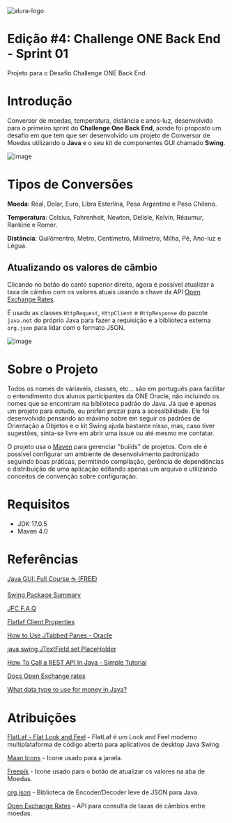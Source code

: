 ![alura-logo](https://user-images.githubusercontent.com/107167711/226222830-db2f671b-3e9f-4bd5-bb1e-f339a85abe3a.png)
# Edição #4: Challenge ONE Back End - Sprint 01
Projeto para o Desafio Challenge ONE Back End.

# Introdução

Conversor de moedas, temperatura, distância e anos-luz, desenvolvido para o primeiro sprint do **Challenge One Back End**, aonde foi proposto um desafio em que tem que ser desenvolvido um projeto de Conversor de Moedas utilizando o **Java** e o seu kit de componentes GUI chamado **Swing**.

![image](https://user-images.githubusercontent.com/107167711/228851651-0307590f-5107-4dfe-bb6f-8309fec8ca6a.png)

# Tipos de Conversões

**Moeda**:
Real, Dolar, Euro, Libra Esterlina, Peso Argentino e Peso Chileno.

**Temperatura**:
Celsius, Fahrenheit, Newton, Delisle, Kelvin, Réaumur, Rankine e Romer.

**Distância**:
Quilômentro, Metro, Centímetro, Milímetro, Milha, Pé, Ano-luz e Légua.

## Atualizando os valores de câmbio
Clicando no botão do canto superior direito, agora é possível atualizar a taxa de câmbio com os valores atuais usando a chave da API [Open Exchange Rates](https://openexchangerates.org/).

É usado as classes `HttpRequest`, `HttpClient` e `HttpResponse` do pacote `java.net` do próprio Java para fazer a requisição e a biblioteca externa `org.json` para lidar com o formato JSON.

![image](https://user-images.githubusercontent.com/107167711/228851496-7c76fe97-f97c-4850-9393-1fa9c1365c01.png)

# Sobre o Projeto
Todos os nomes de váriaveis, classes, etc... são em português para facilitar o entendimento dos alunos participantes da ONE Oracle, não incluindo os nomes que se encontram na biblioteca padrão do Java. Já que é apenas um projeto para estudo, eu preferi prezar para a acessibilidade.
Ele foi desenvolvido pensando ao máximo sobre em seguir os padrões de Orientação a Objetos e o kit Swing ajuda bastante nisso, mas, caso tiver sugestões, sinta-se livre em abrir uma issue ou até mesmo me contatar.

O projeto usa o [Maven](https://maven.apache.org/) para gerenciar "builds" de projetos. Com ele é possível configurar um ambiente de desenvolvimento padronizado seguindo boas práticas, permitindo compilação, gerência de dependências e distribuição de uma aplicação editando apenas um arquivo e utilizando conceitos de convenção sobre configuração.

# Requisitos
- JDK 17.0.5
- Maven 4.0

# Referências
[Java GUI: Full Course ☕ (FREE)](https://youtu.be/Kmgo00avvEw)

[Swing Package Summary](https://docs.oracle.com/javase/7/docs/api/javax/swing/package-summary.html)

[JFC F.A.Q](https://www.oracle.com/java/technologies/foundation-classes-faq.html)

[Flatlaf Client Properties](https://www.formdev.com/flatlaf/client-properties/)

[How to Use JTabbed Panes - Oracle](https://docs.oracle.com/javase/tutorial/uiswing/components/tabbedpane.html)

[java swing JTextField set PlaceHolder](https://stackoverflow.com/questions/16213836/java-swing-jtextfield-set-placeholder)

[How To Call a REST API In Java - Simple Tutorial](https://youtu.be/9oq7Y8n1t00)

[Docs Open Exchange rates](https://docs.openexchangerates.org/reference/api-introduction)

[What data type to use for money in Java?](https://stackoverflow.com/questions/8148684/what-data-type-to-use-for-money-in-java)

# Atribuições
[FlatLaf - Flat Look and Feel](https://www.formdev.com/flatlaf/) - FlatLaf é um Look and Feel moderno multiplataforma de código aberto para aplicativos de desktop Java Swing.

[Maan Icons](https://www.flaticon.com/br/autores/maan-icons) - Icone usado para a janela.

[Freepik](https://www.flaticon.com/br/autores/freepik) - Icone usado para o botão de atualizar os valores na aba de Moedas.

[org.json](https://mvnrepository.com/artifact/org.json/json) - Biblioteca de Encoder/Decoder leve de JSON para Java.

[Open Exchange Rates](https://openexchangerates.org/) - API para consulta de taxas de câmbios entre moedas.
